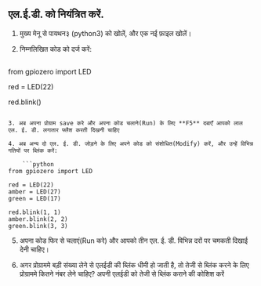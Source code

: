 ## एल.ई.डी. को नियंत्रित करें.

1. मुख्य मेनू से पायथन३ (python3) को खोलें, और एक नई फ़ाइल खोलें।

2. निम्नलिखित कोड को दर्ज करें:
    
    ```python
from gpiozero import LED

red = LED(22)

red.blink()
```

3. अब अपना प्रोग्राम save करे और अपना कोड चलाने(Run) के लिए **F5** दबाएँ आपको लाल एल. ई. डी. लगातार फ्लैश करती दिखनी चाहिए

4. अब अन्य दो एल. ई. डी. जोड़ने के लिए अपने कोड को संशोधित(Modify) करें, और उन्हें विभिन्न गतियों पर ब्लिंक करें:
    
    ```python
from gpiozero import LED

red = LED(22)
amber = LED(27)
green = LED(17)

red.blink(1, 1)
amber.blink(2, 2)
green.blink(3, 3)
```

5. अपना कोड फिर से चलाएं(Run करे) और आपको तीन एल. ई. डी. विभिन्न दरों पर चमकती दिखाई देनी चाहिए।

6. अगर प्रोग्राममे बड़ी संख्या लेने से एलईडी की ब्लिंक धीमी हो जाती है, तो तेजी से ब्लिंक करने के लिए प्रोग्राममे कितने नंबर लेने चाहिए? अपनी एलईडी को तेजी से ब्लिंक कराने की कोशिश करें
